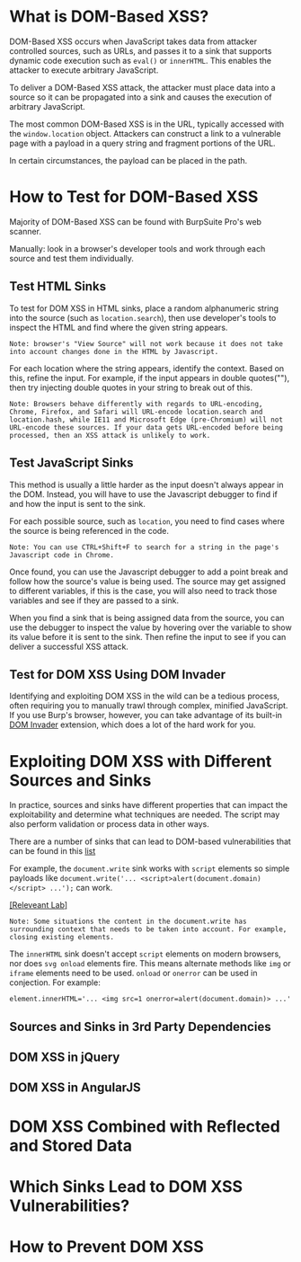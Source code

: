 # What is DOM-Based XSS?
DOM-Based XSS occurs when JavaScript takes data from attacker controlled sources, such as URLs, and passes it to a sink that supports dynamic code execution such as `eval()` or `innerHTML`. This enables the attacker to execute arbitrary JavaScript.

To deliver a DOM-Based XSS attack, the attacker must place data into a source so it can be propagated into a sink and causes the execution of arbitrary JavaScript.

The most common DOM-Based XSS is in the URL, typically accessed with the `window.location` object. Attackers can construct a link to a vulnerable page with a payload in a query string and fragment portions of the URL. 

In certain circumstances, the payload can be placed in the path. 
# How to Test for DOM-Based XSS
Majority of DOM-Based XSS can be found with BurpSuite Pro's web scanner.

Manually: look in a browser's developer tools and work through each source and test them individually.

## Test HTML Sinks
To test for DOM XSS in HTML sinks, place a random alphanumeric string into the source (such as `location.search`), then use developer's tools to inspect the HTML and find where the given string appears. 
```
Note: browser's "View Source" will not work because it does not take into account changes done in the HTML by Javascript.
```
For each location where the string appears, identify the context. Based on this, refine the input. For example, if the input appears in double quotes(""), then try injecting double quotes in your string to break out of this. 
```
Note: Browsers behave differently with regards to URL-encoding, Chrome, Firefox, and Safari will URL-encode location.search and location.hash, while IE11 and Microsoft Edge (pre-Chromium) will not URL-encode these sources. If your data gets URL-encoded before being processed, then an XSS attack is unlikely to work. 
```

## Test JavaScript Sinks
This method is usually a little harder as the input doesn't always appear in the DOM. Instead, you will have to use the Javascript debugger to find if and how the input is sent to the sink. 

For each possible source, such as `location`, you need to find cases where the source is being referenced in the code.
```
Note: You can use CTRL+Shift+F to search for a string in the page's Javascript code in Chrome.
```
Once found, you can use the Javascript debugger to add a point break and follow how the source's value is being used. The source may get assigned to different variables, if this is the case, you will also need to track those variables and see if they are passed to a sink. 

When you find a sink that is being assigned data from the source, you can use the debugger to inspect the value by hovering over the variable to show its value before it is sent to the sink. Then refine the input to see if you can deliver a successful XSS attack.

## Test for DOM XSS Using DOM Invader
Identifying and exploiting DOM XSS in the wild can be a tedious process, often requiring you to manually trawl through complex, minified JavaScript. If you use Burp's browser, however, you can take advantage of its built-in [DOM Invader](https://portswigger.net/burp/documentation/desktop/tools/dom-invader) extension, which does a lot of the hard work for you. 

# Exploiting DOM XSS with Different Sources and Sinks
In practice, sources and sinks have different properties that can impact the exploitability and determine what techniques are needed. The script may also perform validation or process data in other ways. 

There are a number of sinks that can lead to DOM-based vulnerabilities that can be found in this [list](https://portswigger.net/web-security/cross-site-scripting/dom-based#which-sinks-can-lead-to-dom-xss-vulnerabilities)

For example, the `document.write` sink works with `script` elements so simple payloads like `document.write('... <script>alert(document.domain)</script> ...');` can work.

[[Releveant Lab]](/XSS/Lab2_DOMXSSin_document-write_sink/Solution.md)

```
Note: Some situations the content in the document.write has surrounding context that needs to be taken into account. For example, closing existing elements.
```

The `innerHTML` sink doesn't accept `script` elements on modern browsers, nor does `svg onload` elements fire. This means alternate methods like `img` or `iframe` elements need to be used. `onload` or `onerror` can be used in conjection. For example:
```
element.innerHTML='... <img src=1 onerror=alert(document.domain)> ...'
```

## Sources and Sinks in 3rd Party Dependencies

## DOM XSS in jQuery

## DOM XSS in AngularJS

# DOM XSS Combined with Reflected and Stored Data

# Which Sinks Lead to DOM XSS Vulnerabilities?

# How to Prevent DOM XSS